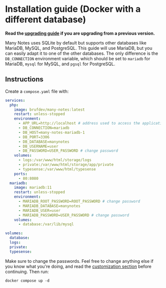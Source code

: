 # Installation guide (Docker with a different database)

**Read the [upgrading guide](../../UPGRADING.md) if you are upgrading from a previous version.**

Many Notes uses SQLite by default but supports other databases like MariaDB, MySQL, and PostgreSQL. This guide will use MariaDB, but you can easily adapt it to one of the other databases. The only difference is the `DB_CONNECTION` environment variable, which should be set to `mariadb` for MariaDB, `mysql` for MySQL, and `pgsql` for PostgreSQL.

## Instructions

Create a `compose.yaml` file with:

```yaml
services:
  php:
    image: brufdev/many-notes:latest
    restart: unless-stopped
    environment:
      - APP_URL=http://localhost # address used to access the application
      - DB_CONNECTION=mariadb
      - DB_HOST=many-notes-mariadb-1
      - DB_PORT=3306
      - DB_DATABASE=manynotes
      - DB_USERNAME=user
      - DB_PASSWORD=USER_PASSWORD # change password
    volumes:
      - logs:/var/www/html/storage/logs
      - private:/var/www/html/storage/app/private
      - typesense:/var/www/html/typesense
    ports:
      - 80:8080
  mariadb:
    image: mariadb:11
    restart: unless-stopped
    environment:
      - MARIADB_ROOT_PASSWORD=ROOT_PASSWORD # change password
      - MARIADB_DATABASE=manynotes
      - MARIADB_USER=user
      - MARIADB_PASSWORD=USER_PASSWORD # change password
    volumes:
      - database:/var/lib/mysql

volumes:
  database:
  logs:
  private:
  typesense:
```

Make sure to change the passwords. Feel free to change anything else if you know what you're doing, and read the [customization section](../../README.md#customization) before continuing. Then run:

```shell
docker compose up -d
```

